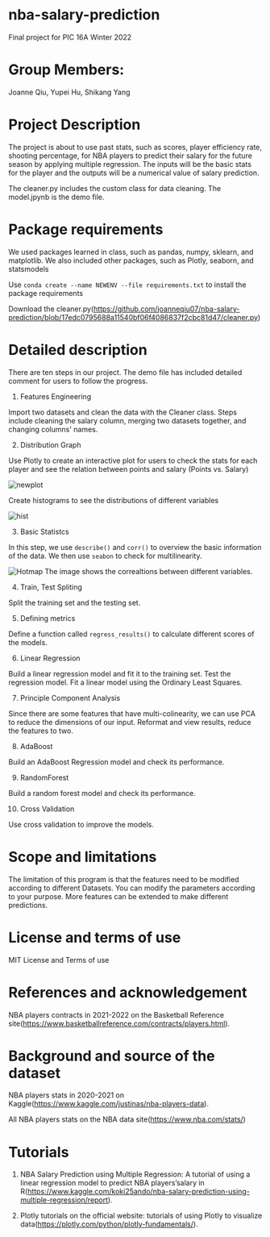 # nba-salary-prediction
Final project for PIC 16A Winter 2022

# Group Members: 
Joanne Qiu, Yupei Hu, Shikang Yang 

# Project Description
The project is about to use past stats, such as scores, player efficiency rate, shooting percentage, for NBA
players to predict their salary for the future season by applying multiple regression. The inputs will be the
basic stats for the player and the outputs will be a numerical value of salary prediction.

The cleaner.py includes the custom class for data cleaning. The model.jpynb is the demo file.

# Package requirements
We used packages learned in class, such as pandas, numpy, sklearn, and matplotlib. We also included other packages, such as Plotly, seaborn, and statsmodels

Use `conda create --name NEWENV --file requirements.txt` to install the package requirements

Download the cleaner.py(https://github.com/joanneqiu07/nba-salary-prediction/blob/17edc0795688a11540bf06f4086837f2cbc81d47/cleaner.py)

# Detailed description

There are ten steps in our project. The demo file has included detailed comment for users to follow the progress.

1. Features Engineering

Import two datasets and clean the data with the Cleaner class. 
Steps include cleaning the salary column, merging two datasets together, and changing columns' names.

2. Distribution Graph

Use Plotly to create an interactive plot for users to check the stats for each player and see the relation between points and salary (Points vs. Salary)

![newplot](https://user-images.githubusercontent.com/85484264/158737280-9cb2cf2e-de5e-4d65-8d00-dd7051a8c2e8.png)

Create histograms to see the distributions of different variables

![hist](https://user-images.githubusercontent.com/85484264/158738170-b6d38dc4-c77a-4e18-bd5e-74bb67bf7c04.PNG)

3. Basic Statistcs

In this step, we use `describe()` and `corr()` to overview the basic information of the data. We then use `seabon` to check for multilinearity.

![Hotmap](https://user-images.githubusercontent.com/85484264/158738312-6b5e27bc-fa66-4db1-9b7c-4bbb930f0dd8.PNG)
The image shows the correaltions between different variables. 

4. Train, Test Spliting

Split the training set and the testing set.

5. Defining metrics

Define a function called `regress_results()` to calculate different scores of the models.

6. Linear Regression

Build a linear regression model and fit it to the training set.
Test the regression model.
Fit a linear model using the Ordinary Least Squares.

7. Principle Component Analysis

Since there are some features that have multi-colinearity, we can use PCA to reduce the dimensions of our input. Reformat and view results, reduce the features to two.

8. AdaBoost

Build an AdaBoost Regression model and check its performance.

9. RandomForest

Build a random forest model and check its performance.

10. Cross Validation

Use cross validation to improve the models.

# Scope and limitations
The limitation of this program is that the features need to be modified according to different Datasets. You can modify the parameters according to your purpose. More features can be extended to make different predictions.

# License and terms of use
MIT License and Terms of use

# References and acknowledgement
NBA players contracts in 2021-2022 on the Basketball Reference site(https://www.basketballreference.com/contracts/players.html).

# Background and source of the dataset
NBA players stats in 2020-2021 on Kaggle(https://www.kaggle.com/justinas/nba-players-data).

All NBA players stats on the NBA data site(https://www.nba.com/stats/)

# Tutorials
1. NBA Salary Prediction using Multiple Regression: A tutorial of using a linear regression model to predict NBA players’salary in R(https://www.kaggle.com/koki25ando/nba-salary-prediction-using-multiple-regression/report). 

2. Plotly tutorials on the official website: tutorials of using Plotly to visualize data(https://plotly.com/python/plotly-fundamentals/).








